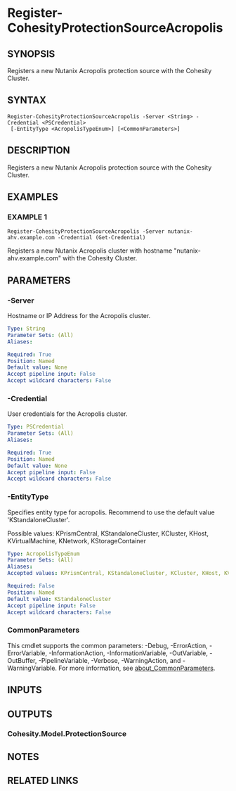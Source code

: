# Register-CohesityProtectionSourceAcropolis

## SYNOPSIS
Registers a new Nutanix Acropolis protection source with the Cohesity Cluster.

## SYNTAX

```
Register-CohesityProtectionSourceAcropolis -Server <String> -Credential <PSCredential>
 [-EntityType <AcropolisTypeEnum>] [<CommonParameters>]
```

## DESCRIPTION
Registers a new Nutanix Acropolis protection source with the Cohesity Cluster.

## EXAMPLES

### EXAMPLE 1
```
Register-CohesityProtectionSourceAcropolis -Server nutanix-ahv.example.com -Credential (Get-Credential)
```

Registers a new Nutanix Acropolis cluster with hostname "nutanix-ahv.example.com" with the Cohesity Cluster.

## PARAMETERS

### -Server
Hostname or IP Address for the Acropolis cluster.

```yaml
Type: String
Parameter Sets: (All)
Aliases:

Required: True
Position: Named
Default value: None
Accept pipeline input: False
Accept wildcard characters: False
```

### -Credential
User credentials for the Acropolis cluster.

```yaml
Type: PSCredential
Parameter Sets: (All)
Aliases:

Required: True
Position: Named
Default value: None
Accept pipeline input: False
Accept wildcard characters: False
```

### -EntityType
Specifies entity type for acropolis.
Recommend to use the default value 'KStandaloneCluster'.

Possible values: KPrismCentral, KStandaloneCluster, KCluster, KHost, KVirtualMachine, KNetwork, KStorageContainer

```yaml
Type: AcropolisTypeEnum
Parameter Sets: (All)
Aliases:
Accepted values: KPrismCentral, KStandaloneCluster, KCluster, KHost, KVirtualMachine, KNetwork, KStorageContainer

Required: False
Position: Named
Default value: KStandaloneCluster
Accept pipeline input: False
Accept wildcard characters: False
```

### CommonParameters
This cmdlet supports the common parameters: -Debug, -ErrorAction, -ErrorVariable, -InformationAction, -InformationVariable, -OutVariable, -OutBuffer, -PipelineVariable, -Verbose, -WarningAction, and -WarningVariable. For more information, see [about_CommonParameters](http://go.microsoft.com/fwlink/?LinkID=113216).

## INPUTS

## OUTPUTS

### Cohesity.Model.ProtectionSource
## NOTES

## RELATED LINKS
